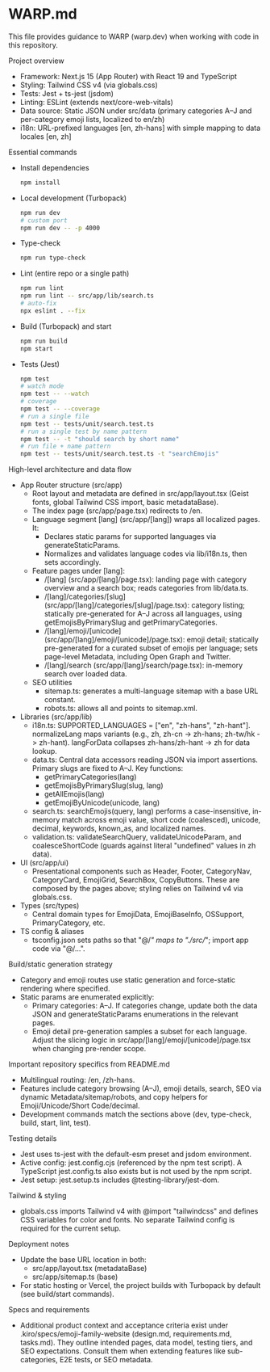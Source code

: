 # WARP.md

This file provides guidance to WARP (warp.dev) when working with code in this repository.

Project overview
- Framework: Next.js 15 (App Router) with React 19 and TypeScript
- Styling: Tailwind CSS v4 (via globals.css)
- Tests: Jest + ts-jest (jsdom)
- Linting: ESLint (extends next/core-web-vitals)
- Data source: Static JSON under src/data (primary categories A–J and per-category emoji lists, localized to en/zh)
- i18n: URL-prefixed languages [en, zh-hans] with simple mapping to data locales [en, zh]

Essential commands
- Install dependencies
  ```bash
  npm install
  ```
- Local development (Turbopack)
  ```bash
  npm run dev
  # custom port
  npm run dev -- -p 4000
  ```
- Type-check
  ```bash
  npm run type-check
  ```
- Lint (entire repo or a single path)
  ```bash
  npm run lint
  npm run lint -- src/app/lib/search.ts
  # auto-fix
  npx eslint . --fix
  ```
- Build (Turbopack) and start
  ```bash
  npm run build
  npm start
  ```
- Tests (Jest)
  ```bash
  npm test
  # watch mode
  npm test -- --watch
  # coverage
  npm test -- --coverage
  # run a single file
  npm test -- tests/unit/search.test.ts
  # run a single test by name pattern
  npm test -- -t "should search by short name"
  # run file + name pattern
  npm test -- tests/unit/search.test.ts -t "searchEmojis"
  ```

High-level architecture and data flow
- App Router structure (src/app)
  - Root layout and metadata are defined in src/app/layout.tsx (Geist fonts, global Tailwind CSS import, basic metadataBase).
  - The index page (src/app/page.tsx) redirects to /en.
  - Language segment [lang] (src/app/[lang]) wraps all localized pages. It:
    - Declares static params for supported languages via generateStaticParams.
    - Normalizes and validates language codes via lib/i18n.ts, then sets <html lang> accordingly.
  - Feature pages under [lang]:
    - /[lang] (src/app/[lang]/page.tsx): landing page with category overview and a search box; reads categories from lib/data.ts.
    - /[lang]/categories/[slug] (src/app/[lang]/categories/[slug]/page.tsx): category listing; statically pre-generated for A–J across all languages, using getEmojisByPrimarySlug and getPrimaryCategories.
    - /[lang]/emoji/[unicode] (src/app/[lang]/emoji/[unicode]/page.tsx): emoji detail; statically pre-generated for a curated subset of emojis per language; sets page-level Metadata, including Open Graph and Twitter.
    - /[lang]/search (src/app/[lang]/search/page.tsx): in-memory search over loaded data.
  - SEO utilities
    - sitemap.ts: generates a multi-language sitemap with a base URL constant.
    - robots.ts: allows all and points to sitemap.xml.
- Libraries (src/app/lib)
  - i18n.ts: SUPPORTED_LANGUAGES = ["en", "zh-hans", "zh-hant"]. normalizeLang maps variants (e.g., zh, zh-cn -> zh-hans; zh-tw/hk -> zh-hant). langForData collapses zh-hans/zh-hant -> zh for data lookup.
  - data.ts: Central data accessors reading JSON via import assertions. Primary slugs are fixed to A–J. Key functions:
    - getPrimaryCategories(lang)
    - getEmojisByPrimarySlug(slug, lang)
    - getAllEmojis(lang)
    - getEmojiByUnicode(unicode, lang)
  - search.ts: searchEmojis(query, lang) performs a case-insensitive, in-memory match across emoji value, short code (coalesced), unicode, decimal, keywords, known_as, and localized names.
  - validation.ts: validateSearchQuery, validateUnicodeParam, and coalesceShortCode (guards against literal "undefined" values in zh data).
- UI (src/app/ui)
  - Presentational components such as Header, Footer, CategoryNav, CategoryCard, EmojiGrid, SearchBox, CopyButtons. These are composed by the pages above; styling relies on Tailwind v4 via globals.css.
- Types (src/types)
  - Central domain types for EmojiData, EmojiBaseInfo, OSSupport, PrimaryCategory, etc.
- TS config & aliases
  - tsconfig.json sets paths so that "@/*" maps to "./src/*"; import app code via "@/...".

Build/static generation strategy
- Category and emoji routes use static generation and force-static rendering where specified.
- Static params are enumerated explicitly:
  - Primary categories: A–J. If categories change, update both the data JSON and generateStaticParams enumerations in the relevant pages.
  - Emoji detail pre-generation samples a subset for each language. Adjust the slicing logic in src/app/[lang]/emoji/[unicode]/page.tsx when changing pre-render scope.

Important repository specifics from README.md
- Multilingual routing: /en, /zh-hans.
- Features include category browsing (A–J), emoji details, search, SEO via dynamic Metadata/sitemap/robots, and copy helpers for Emoji/Unicode/Short Code/decimal.
- Development commands match the sections above (dev, type-check, build, start, lint, test).

Testing details
- Jest uses ts-jest with the default-esm preset and jsdom environment.
- Active config: jest.config.cjs (referenced by the npm test script). A TypeScript jest.config.ts also exists but is not used by the npm script.
- Jest setup: jest.setup.ts includes @testing-library/jest-dom.

Tailwind & styling
- globals.css imports Tailwind v4 with @import "tailwindcss" and defines CSS variables for color and fonts. No separate Tailwind config is required for the current setup.

Deployment notes
- Update the base URL location in both:
  - src/app/layout.tsx (metadataBase)
  - src/app/sitemap.ts (base)
- For static hosting or Vercel, the project builds with Turbopack by default (see build/start commands).

Specs and requirements
- Additional product context and acceptance criteria exist under .kiro/specs/emoji-family-website (design.md, requirements.md, tasks.md). They outline intended pages, data model, testing tiers, and SEO expectations. Consult them when extending features like sub-categories, E2E tests, or SEO metadata.


